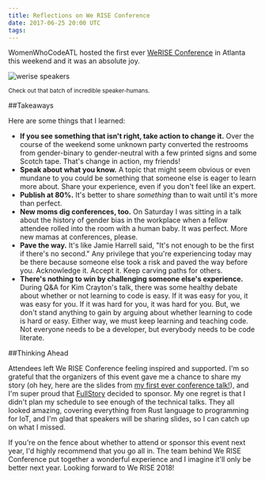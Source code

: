 ```yaml
---
title: Reflections on We RISE Conference
date: 2017-06-25 20:00 UTC
tags: 
---
```


WomenWhoCodeATL hosted the first ever [WeRISE Conference](https://werise.tech/) in Atlanta this weekend and it was an absolute joy.

![werise speakers](/img/speakers.jpg)

<sup>Check out that batch of incredible speaker-humans.</sup>

##Takeaways

Here are some things that I learned:

* **If you see something that isn't right, take action to change it.** Over the course of the weekend some unknown party converted the restrooms from gender-binary to gender-neutral with a few printed signs and some Scotch tape. That's change in action, my friends!
* **Speak about what you know.** A topic that might seem obvious or even mundane to you could be something that someone else is eager to learn more about. Share your experience, even if you don't feel like an expert.
* **Publish at 80%.** It's better to share _something_ than to wait until it's more than perfect.
* **New moms dig conferences, too.** On Saturday I was sitting in a talk about the history of gender bias in the workplace when a fellow attendee rolled into the room with a human baby. It was perfect. More new mamas at conferences, please.
* **Pave the way.** It's like Jamie Harrell said, "It's not enough to be the first if there's no second." Any privilege that you're experiencing today may be there because someone else took a risk and paved the way before you. Acknowledge it. Accept it. Keep carving paths for others.
* **There's nothing to win by challenging someone else's experience.** During Q&A for Kim Crayton's talk, there was some healthy debate about whether or not learning to code is easy. If it was easy for you, it was easy for you. If it was hard for you, it was hard for you. But, we don't stand anything to gain by arguing about whether learning to code is hard or easy. Either way, we must keep learning and teaching code. Not everyone needs to be a developer, but everybody needs to be code literate.

##Thinking Ahead

Attendees left We RISE Conference feeling inspired and supported. I'm so grateful that the organizers of this event gave me a chance to share my story (oh hey, here are the slides from [my first ever conference talk!](https://speakerdeck.com/melaniecrissey/what-you-learn-working-with-early-stage-saas-startups)), and I'm super proud that [FullStory](https://werise.tech/sponsors) decided to sponsor. My one regret is that I didn't plan my schedule to see enough of the technical talks. They all looked amazing, covering everything from Rust language to programming for IoT, and I'm glad that speakers will be sharing slides, so I can catch up on what I missed.

If you're on the fence about whether to attend or sponsor this event next year, I'd highly recommend that you go all in. The team behind We RISE Conference put together a wonderful experience and I imagine it'll only be better next year. Looking forward to We RISE 2018!